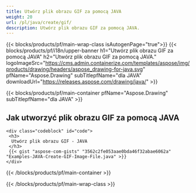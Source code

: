 ```yaml
---
title: Utwórz plik obrazu GIF za pomocą JAVA
weight: 20
url: /pl/java/create/gif/
description: Utwórz plik obrazu GIF za pomocą JAVA.
---
```


{{< blocks/products/pf/main-wrap-class isAutogenPage="true">}}
{{< blocks/products/pf/i18n/upper-banner h1="Utwórz plik obrazu GIF za pomocą JAVA" h2="Utwórz plik obrazu GIF za pomocą JAVA." logoImageSrc="https://cms.admin.containerize.com/templates/aspose/img/products/drawing/headers/aspose_drawing-for-java.svg" pfName="Aspose.Drawing" subTitlepfName="dla JAVA" downloadUrl="https://releases.aspose.com/drawing/java/" >}}

{{< blocks/products/pf/main-container pfName="Aspose.Drawing" subTitlepfName="dla JAVA" >}}

<h2>Jak utworzyć plik obrazu GIF za pomocą JAVA</h2>

    <div class="codeblock" id="code">
     <h3>
      Utwórz plik obrazu GIF - JAVA
     </h3>
     {{< gist "aspose-com-gists" "3562c2fe053aae0bda46f32abae6062a" "Examples-JAVA-Create-GIF-Image-File.java" >}}
    </div>

{{< /blocks/products/pf/main-container >}}


{{< /blocks/products/pf/main-wrap-class >}}

